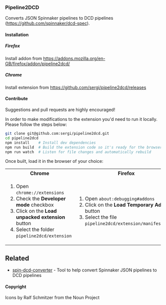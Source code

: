 ### Pipeline2DCD

Converts JSON Spinnaker pipelines to DCD pipelines (https://github.com/spinnaker/dcd-spec).

#### Installation

##### Firefox

Install addon from https://addons.mozilla.org/en-GB/firefox/addon/pipeline2dcd/

##### Chrome

Install extension from https://github.com/sergi/pipeline2dcd/releases

#### Contribute

Suggestions and pull requests are highly encouraged!

In order to make modifications to the extension you'd need to run it locally.
Please follow the steps below:

```sh
git clone git@github.com:sergi/pipeline2dcd.git
cd pipeline2dcd
npm install    # Install dev dependencies
npm run build  # Build the extension code so it's ready for the browser
npm run watch  # Listen for file changes and automatically rebuild
```

Once built, load it in the browser of your choice:

<table>
	<tr>
		<th>Chrome</th>
		<th>Firefox</th>
	</tr>
	<tr>
		<td width="50%">
			<ol>
				<li>Open <code>chrome://extensions</code>
				<li>Check the <strong>Developer mode</strong> checkbox
				<li>Click on the <strong>Load unpacked extension</strong> button
				<li>Select the folder <code>pipeline2dcd/extension</code>
			</ol>
		</td>
		<td width="50%">
			<ol>
				<li>Open <code>about:debugging#addons</code>
				<li>Click on the <strong>Load Temporary Add-on</strong> button
				<li>Select the file <code>pipeline2dcd/extension/manifest.json</code>
			</ol>
		</td>
	</tr>
</table>

## Related

- [spin-dcd-converter](https://github.com/robzienert/spin-dcd-converter) - Tool to help convert Spinnaker JSON pipelines to DCD pipelines

#### Copyright
Icons by Ralf Schmitzer from the Noun Project